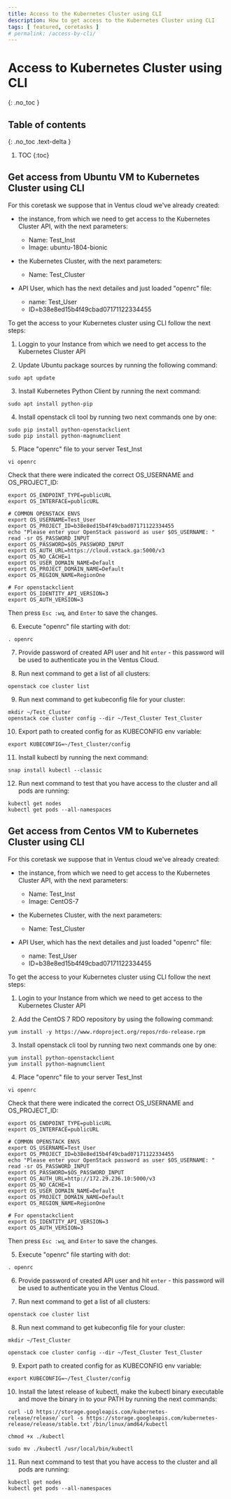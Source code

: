 ```yaml
---
title: Access to the Kubernetes Cluster using CLI
description: How to get access to the Kubernetes Cluster using CLI 
tags: [ featured, coretasks ]
# permalink: /access-by-cli/
---
```

# Access to Kubernetes Cluster using CLI
{: .no_toc }

## Table of contents
{: .no_toc .text-delta }

1. TOC
{:toc}

## Get access from Ubuntu VM to Kubernetes Cluster using CLI

For this coretask we suppose that in Ventus cloud we've already created:
- the instance, from which we need to get access to the Kubernetes Cluster API, with the next parameters:
    * Name: Test_Inst
    * Image: ubuntu-1804-bionic
   
- the Kubernetes Cluster, with the next parameters:
    * Name: Test_Cluster

- API User, which has the next detailes and just loaded "openrc" file:
    * name: Test_User
    * ID=b38e8ed15b4f49cbad07171122334455

To get the access to your Kubernetes cluster using CLI follow the next steps:

1) Loggin to your Instance from which we need to get access to the Kubernetes Cluster API

2) Update Ubuntu package sources by running the following command:

```
sudo apt update
```

3) Install Kubernetes Python Client by running the next command:

```
sudo apt install python-pip
```

4) Install openstack cli tool by running two next commands one by one: 

```
sudo pip install python-openstackclient
sudo pip install python-magnumclient
```

5) Place "openrc" file to your server Test_Inst 

```
vi openrc
```

Сheck that there were indicated the correct OS_USERNAME and  OS_PROJECT_ID:

```
export OS_ENDPOINT_TYPE=publicURL
export OS_INTERFACE=publicURL

# COMMON OPENSTACK ENVS
export OS_USERNAME=Test_User
export OS_PROJECT_ID=b38e8ed15b4f49cbad07171122334455
echo "Please enter your OpenStack password as user $OS_USERNAME: "
read -sr OS_PASSWORD_INPUT
export OS_PASSWORD=$OS_PASSWORD_INPUT
export OS_AUTH_URL=https://cloud.vstack.ga:5000/v3
export OS_NO_CACHE=1
export OS_USER_DOMAIN_NAME=Default
export OS_PROJECT_DOMAIN_NAME=Default
export OS_REGION_NAME=RegionOne

# For openstackclient
export OS_IDENTITY_API_VERSION=3
export OS_AUTH_VERSION=3
```
Then press `Esc :wq`, and `Enter` to save the changes.

6) Execute "openrc" file starting with dot:

```
. openrc
```

7) Provide password of created API user and hit `enter` - this password will be used to authenticate you in the Ventus Cloud.

8) Run next command to get a list of all clusters:

```
openstack coe cluster list
```

9) Run next command to get kubeconfig file for your cluster:

```
mkdir ~/Test_Cluster
openstack coe cluster config --dir ~/Test_Cluster Test_Cluster
```

10) Export path to created config for as KUBECONFIG env variable:

```
export KUBECONFIG=~/Test_Cluster/config
```

11) Install kubectl by running the next command:

```
snap install kubectl --classic
```

12) Run next command to test that you have access to the cluster and all pods are running:

```
kubectl get nodes
kubectl get pods --all-namespaces
```

## Get access from Centos VM to Kubernetes Cluster using CLI

For this coretask we suppose that in Ventus cloud we've already created:
- the instance, from which we need to get access to the Kubernetes Cluster API, with the next parameters:
    * Name: Test_Inst
    * Image: CentOS-7
   
- the Kubernetes Cluster, with the next parameters:
    * Name: Test_Cluster

- API User, which has the next detailes and just loaded "openrc" file:
    * name: Test_User
    * ID=b38e8ed15b4f49cbad07171122334455

To get the access to your Kubernetes cluster using CLI follow the next steps:

1) Login to your Instance from which we need to get access to the Kubernetes Cluster API

2) Add the CentOS 7 RDO repository by using the following command:

```
yum install -y https://www.rdoproject.org/repos/rdo-release.rpm
```

3) Install openstack cli tool by running two next commands one by one: 

```
yum install python-openstackclient
yum install python-magnumclient
```

4) Place "openrc" file to your server Test_Inst 

```
vi openrc
```

Сheck that there were indicated the correct OS_USERNAME and  OS_PROJECT_ID:

```
export OS_ENDPOINT_TYPE=publicURL
export OS_INTERFACE=publicURL

# COMMON OPENSTACK ENVS
export OS_USERNAME=Test_User
export OS_PROJECT_ID=b38e8ed15b4f49cbad07171122334455
echo "Please enter your OpenStack password as user $OS_USERNAME: "
read -sr OS_PASSWORD_INPUT
export OS_PASSWORD=$OS_PASSWORD_INPUT
export OS_AUTH_URL=http://172.29.236.10:5000/v3
export OS_NO_CACHE=1
export OS_USER_DOMAIN_NAME=Default
export OS_PROJECT_DOMAIN_NAME=Default
export OS_REGION_NAME=RegionOne

# For openstackclient
export OS_IDENTITY_API_VERSION=3
export OS_AUTH_VERSION=3
```
Then press `Esc :wq`, and `Enter` to save the changes.

5) Execute "openrc" file starting with dot:

```
. openrc
```

6) Provide password of created API user and hit `enter` - this password will be used to authenticate you in the Ventus Cloud.

7) Run next command to get a list of all clusters:

```
openstack coe cluster list
```

8) Run next command to get kubeconfig file for your cluster:

```
mkdir ~/Test_Cluster

openstack coe cluster config --dir ~/Test_Cluster Test_Cluster
```

9) Export path to created config for as KUBECONFIG env variable:

```
export KUBECONFIG=~/Test_Cluster/config
```

10) Install the latest release of  kubectl, make the kubectl binary executable and move the binary in to your PATH by running the next commands:

```
curl -LO https://storage.googleapis.com/kubernetes-release/release/`curl -s https://storage.googleapis.com/kubernetes-release/release/stable.txt`/bin/linux/amd64/kubectl

chmod +x ./kubectl

sudo mv ./kubectl /usr/local/bin/kubectl
```

11) Run next command to test that you have access to the cluster and all pods are running:

```
kubectl get nodes
kubectl get pods --all-namespaces
```















